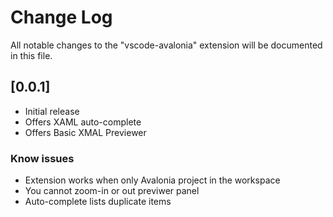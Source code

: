 # Change Log

All notable changes to the "vscode-avalonia" extension will be documented in this file.

## [0.0.1]

- Initial release
- Offers XAML auto-complete
- Offers Basic XMAL Previewer

### Know issues

- Extension works when only Avalonia project in the workspace
- You cannot zoom-in or out previwer panel
- Auto-complete lists duplicate items